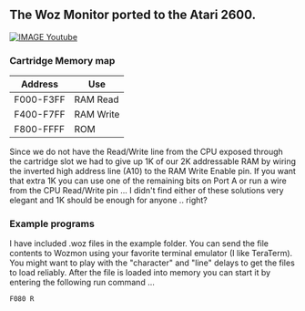 ## The Woz Monitor ported to the Atari 2600.

[![IMAGE Youtube](https://img.youtube.com/vi/KOp0-bwY_vQ/0.jpg)](https://www.youtube.com/watch?v=KOp0-bwY_vQ "Wozmon2600 Demo")

### Cartridge Memory map

| Address   | Use       |
|-----------|-----------|
| F000-F3FF | RAM Read  |
| F400-F7FF | RAM Write |
| F800-FFFF | ROM       |

Since we do not have the Read/Write line from the CPU exposed through the cartridge slot we had to give up 1K of our 2K addressable RAM by wiring the inverted high address line (A10) to the RAM Write Enable pin. If you want that extra 1K you can use one of the remaining bits on Port A or run a wire from the CPU Read/Write pin ... I didn't find either of these solutions very elegant and 1K should be enough for anyone .. right?


### Example programs
I have included .woz files in the example folder. You can send the file contents to Wozmon using your favorite terminal emulator (I like TeraTerm). You might want to play with the "character" and "line" delays to get the files to load reliably. After the file is loaded into memory you can start it by entering the following run command ...
```
F080 R
```




